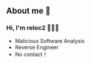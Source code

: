 ## About me 👋

### Hi, I'm reloc2 👋👋👋

-  Malicious Software Analysis
-  Reverse Engineer
-  No contact！
